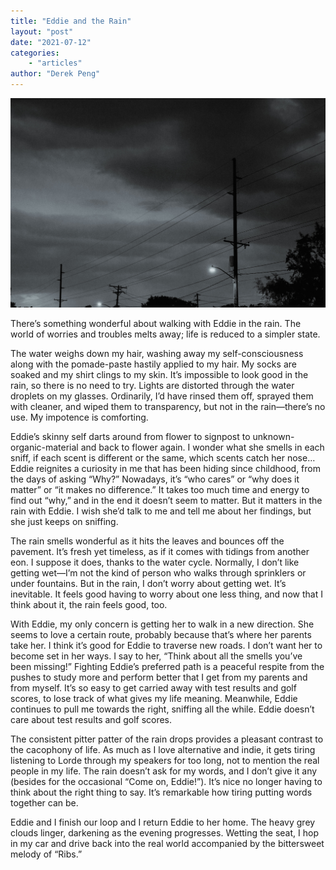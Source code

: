 ```yaml
---
title: "Eddie and the Rain"
layout: "post"
date: "2021-07-12"
categories: 
    - "articles"
author: "Derek Peng"
---
```


![clouds](/images/clouds2.jpg)

There’s something wonderful about walking with Eddie in the rain. The world of worries and troubles melts away; life is reduced to a simpler state.

The water weighs down my hair, washing away my self-consciousness along with the pomade-paste hastily applied to my hair. My socks are soaked and my shirt clings to my skin. It’s impossible to look good in the rain, so there is no need to try. Lights are distorted through the water droplets on my glasses. Ordinarily, I’d have rinsed them off, sprayed them with cleaner, and wiped them to transparency, but not in the rain—there’s no use. My impotence is comforting.

Eddie’s skinny self darts around from flower to signpost to unknown-organic-material and back to flower again. I wonder what she smells in each sniff, if each scent is different or the same, which scents catch her nose… Eddie reignites a curiosity in me that has been hiding since childhood, from the days of asking “Why?” Nowadays, it’s “who cares” or “why does it matter” or “it makes no difference.” It takes too much time and energy to find out “why,” and in the end it doesn’t seem to matter. But it matters in the rain with Eddie. I wish she’d talk to me and tell me about her findings, but she just keeps on sniffing.

The rain smells wonderful as it hits the leaves and bounces off the pavement. It’s fresh yet timeless, as if it comes with tidings from another eon. I suppose it does, thanks to the water cycle. Normally, I don’t like getting wet—I’m not the kind of person who walks through sprinklers or under fountains. But in the rain, I don’t worry about getting wet. It’s inevitable. It feels good having to worry about one less thing, and now that I think about it, the rain feels good, too.

With Eddie, my only concern is getting her to walk in a new direction. She seems to love a certain route, probably because that’s where her parents take her. I think it’s good for Eddie to traverse new roads. I don’t want her to become set in her ways. I say to her, “Think about all the smells you’ve been missing!” Fighting Eddie’s preferred path is a peaceful respite from the pushes to study more and perform better that I get from my parents and from myself. It’s so easy to get carried away with test results and golf scores, to lose track of what gives my life meaning. Meanwhile, Eddie continues to pull me towards the right, sniffing all the while. Eddie doesn’t care about test results and golf scores.

The consistent pitter patter of the rain drops provides a pleasant contrast to the cacophony of life. As much as I love alternative and indie, it gets tiring listening to Lorde through my speakers for too long, not to mention the real people in my life. The rain doesn’t ask for my words, and I don’t give it any (besides for the occasional “Come on, Eddie!”). It’s nice no longer having to think about the right thing to say. It’s remarkable how tiring putting words together can be.

Eddie and I finish our loop and I return Eddie to her home. The heavy grey clouds linger, darkening as the evening progresses. Wetting the seat, I hop in my car and drive back into the real world accompanied by the bittersweet melody of “Ribs.”